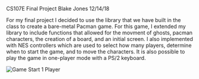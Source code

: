 CS107E Final Project
Blake Jones
12/14/18

For my final project I decided to use the library that we have built in the class to create a bare-metal Pacman game. For this game, I extended my library to include functions that allowed for the movment of ghosts, pacman characters, the creation of a board, and an initial screen. I also implemented with NES controllers which are used to select how many players, determine when to start the game, and to move the characters. It is also possible to play the game in one-player mode with a PS/2 keyboard. 

![Game Start 1 Player](IMG_9653.HEIC)

